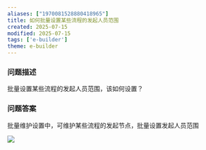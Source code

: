 ```yaml
---
aliases: ["1970081528880418965"]
title: 如何批量设置某些流程的发起人员范围
created: 2025-07-15
modified: 2025-07-15
tags: ['e-builder']
theme: e-builder
---
```


### 问题描述

批量设置某些流程的发起人员范围，该如何设置？

### 问题答案

批量维护设置中，可维护某些流程的发起节点，批量设置发起人员范围

![](e22b6b9630af9a8a741f2c41ba10b6d5.jpg)
